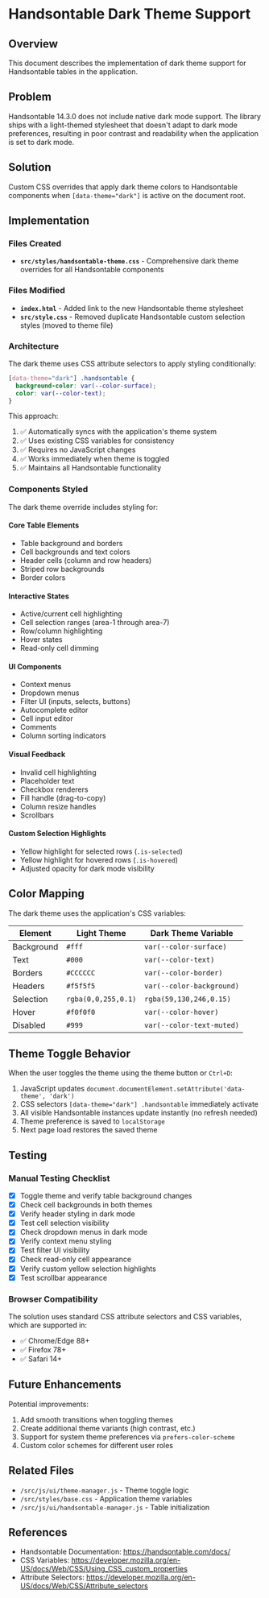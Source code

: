 # Handsontable Dark Theme Support

## Overview
This document describes the implementation of dark theme support for Handsontable tables in the application.

## Problem
Handsontable 14.3.0 does not include native dark mode support. The library ships with a light-themed stylesheet that doesn't adapt to dark mode preferences, resulting in poor contrast and readability when the application is set to dark mode.

## Solution
Custom CSS overrides that apply dark theme colors to Handsontable components when `[data-theme="dark"]` is active on the document root.

## Implementation

### Files Created
- **`src/styles/handsontable-theme.css`** - Comprehensive dark theme overrides for all Handsontable components

### Files Modified
- **`index.html`** - Added link to the new Handsontable theme stylesheet
- **`src/style.css`** - Removed duplicate Handsontable custom selection styles (moved to theme file)

### Architecture

The dark theme uses CSS attribute selectors to apply styling conditionally:

```css
[data-theme="dark"] .handsontable {
  background-color: var(--color-surface);
  color: var(--color-text);
}
```

This approach:
1. ✅ Automatically syncs with the application's theme system
2. ✅ Uses existing CSS variables for consistency
3. ✅ Requires no JavaScript changes
4. ✅ Works immediately when theme is toggled
5. ✅ Maintains all Handsontable functionality

### Components Styled

The dark theme override includes styling for:

#### Core Table Elements
- Table background and borders
- Cell backgrounds and text colors
- Header cells (column and row headers)
- Striped row backgrounds
- Border colors

#### Interactive States
- Active/current cell highlighting
- Cell selection ranges (area-1 through area-7)
- Row/column highlighting
- Hover states
- Read-only cell dimming

#### UI Components
- Context menus
- Dropdown menus
- Filter UI (inputs, selects, buttons)
- Autocomplete editor
- Cell input editor
- Comments
- Column sorting indicators

#### Visual Feedback
- Invalid cell highlighting
- Placeholder text
- Checkbox renderers
- Fill handle (drag-to-copy)
- Column resize handles
- Scrollbars

#### Custom Selection Highlights
- Yellow highlight for selected rows (`.is-selected`)
- Yellow highlight for hovered rows (`.is-hovered`)
- Adjusted opacity for dark mode visibility

## Color Mapping

The dark theme uses the application's CSS variables:

| Element | Light Theme | Dark Theme Variable |
|---------|-------------|-------------------|
| Background | `#fff` | `var(--color-surface)` |
| Text | `#000` | `var(--color-text)` |
| Borders | `#CCCCCC` | `var(--color-border)` |
| Headers | `#f5f5f5` | `var(--color-background)` |
| Selection | `rgba(0,0,255,0.1)` | `rgba(59,130,246,0.15)` |
| Hover | `#f0f0f0` | `var(--color-hover)` |
| Disabled | `#999` | `var(--color-text-muted)` |

## Theme Toggle Behavior

When the user toggles the theme using the theme button or `Ctrl+D`:

1. JavaScript updates `document.documentElement.setAttribute('data-theme', 'dark')`
2. CSS selectors `[data-theme="dark"] .handsontable` immediately activate
3. All visible Handsontable instances update instantly (no refresh needed)
4. Theme preference is saved to `localStorage`
5. Next page load restores the saved theme

## Testing

### Manual Testing Checklist
- [x] Toggle theme and verify table background changes
- [x] Check cell backgrounds in both themes
- [x] Verify header styling in dark mode
- [x] Test cell selection visibility
- [x] Check dropdown menus in dark mode
- [x] Verify context menu styling
- [x] Test filter UI visibility
- [x] Check read-only cell appearance
- [x] Verify custom yellow selection highlights
- [x] Test scrollbar appearance

### Browser Compatibility
The solution uses standard CSS attribute selectors and CSS variables, which are supported in:
- ✅ Chrome/Edge 88+
- ✅ Firefox 78+
- ✅ Safari 14+

## Future Enhancements

Potential improvements:
1. Add smooth transitions when toggling themes
2. Create additional theme variants (high contrast, etc.)
3. Support for system theme preferences via `prefers-color-scheme`
4. Custom color schemes for different user roles

## Related Files
- `/src/js/ui/theme-manager.js` - Theme toggle logic
- `/src/styles/base.css` - Application theme variables
- `/src/js/ui/handsontable-manager.js` - Table initialization

## References
- Handsontable Documentation: https://handsontable.com/docs/
- CSS Variables: https://developer.mozilla.org/en-US/docs/Web/CSS/Using_CSS_custom_properties
- Attribute Selectors: https://developer.mozilla.org/en-US/docs/Web/CSS/Attribute_selectors
